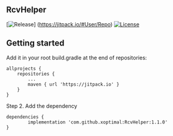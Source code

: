 ## RcvHelper



[![Release](https://jitpack.io/v/User/Repo.svg)]
(https://jitpack.io/#User/Repo)
[![License](https://img.shields.io/badge/license-Apache%202.0-blue.svg)](https://github.com/xoptimal/RcvHelper/blob/master/LICENSE)



## Getting started

Add it in your root build.gradle at the end of repositories:

	allprojects {
		repositories {
			...
			maven { url 'https://jitpack.io' }
		}
	}

Step 2. Add the dependency

	dependencies {
	        implementation 'com.github.xoptimal:RcvHelper:1.1.0'
	}
